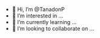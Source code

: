- 👋 Hi, I’m @TanadonP
- 👀 I’m interested in ...
- 🌱 I’m currently learning ...
- 💞️ I’m looking to collaborate on ...


<!---
TanadonP/TanadonP is a ✨ special ✨ repository because its `README.md` (this file) appears on your GitHub profile.
You can click the Preview link to take a look at your changes.
--->

